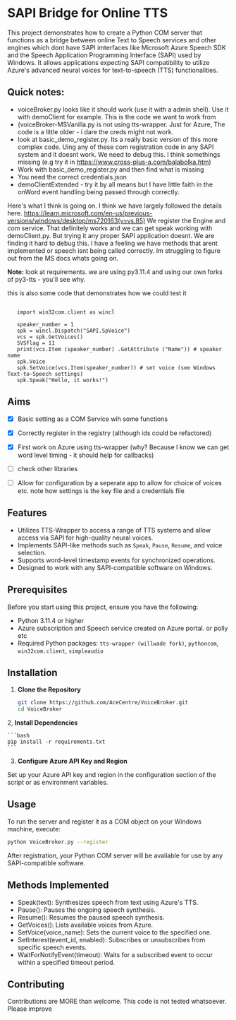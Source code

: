 # SAPI Bridge for Online TTS

This project demonstrates how to create a Python COM server that functions as a bridge between online Text to Speech services and other engines which dont have SAPI imterfaces like Microsoft Azure Speech SDK and the Speech Application Programming Interface (SAPI) used by Windows. It allows applications expecting SAPI compatibility to utilize Azure's advanced neural voices for text-to-speech (TTS) functionalities.

## Quick notes:

- voiceBroker.py looks like it should work (use it with a admin shell). Use it with demoClient for example. This is the code we want to work from
- (voiceBroker-MSVanilla.py is not using tts-wrapper. Just for Azure, The code is a little older - i dare the creds might not work.
- look at basic_demo_register.py. Its a really basic version of this more complex code. Uing any of these com registration code in any SAPI system and it doesnt work. We need to debug this. I think somethings missing (e.g try it in https://www.cross-plus-a.com/balabolka.htm)
- Work with basic_demo_register.py and then find what is missing
- You need the correct credentials.json
- demoClientExtended - try it by all means but I have little faith in the onWord event handling being passed through correctly. 


Here's what I think is going on. I think we have largely followed the details here. https://learn.microsoft.com/en-us/previous-versions/windows/desktop/ms720163(v=vs.85)
We register the Engine and com service. That definitely works and we can get speak working with demoClient.py. But trying it any proper SAPI application doesnt. We are finding it hard to debug this.
I have a feeling we have methods that arent implemented or speech isnt being called correctly. Im struggling to figure out from the MS docs whats going on. 

**Note:** look at requirements. we are using py3.11.4 and using our own forks of py3-tts - you'll see why. 

this is also some code that demonstrates how we could test it
```

   import win32com.client as wincl
   
   speaker_number = 1
   spk = wincl.Dispatch("SAPI.SpVoice")
   vcs = spk.GetVoices()
   SVSFlag = 11
   print(vcs.Item (speaker_number) .GetAttribute ("Name")) # speaker name
   spk.Voice
   spk.SetVoice(vcs.Item(speaker_number)) # set voice (see Windows Text-to-Speech settings)
   spk.Speak("Hello, it works!")

```

## Aims

- [x] Basic setting as a COM Service wih some functions
- [x] Correctly register in the registry (although ids could be refactored)
- [x] First work on Azure using tts-wrapper (why? Because I know we can get word level timing - it should help for callbacks)
- [ ] check other libraries 
- [ ] Allow for configuration by a seperate app to allow for choice of voices etc. note how settings is the key file and a credentials file 


## Features

- Utilizes TTS-Wrapper to access a range of TTS systems and allow access via SAPI for high-quality neural voices.
- Implements SAPI-like methods such as `Speak`, `Pause`, `Resume`, and voice selection.
- Supports word-level timestamp events for synchronized operations.
- Designed to work with any SAPI-compatible software on Windows.

## Prerequisites

Before you start using this project, ensure you have the following:
- Python 3.11.4 or higher
- Azure subscription and Speech service created on Azure portal. or polly etc 
- Required Python packages: `tts-wrapper (willwade fork)`, `pythoncom`, `win32com.client`, `simpleaudio`

## Installation

1. **Clone the Repository**
   ```bash
   git clone https://github.com/AceCentre/VoiceBroker.git
   cd VoiceBroker
   ```
2, **Install Dependencies**

    ```bash
    pip install -r requirements.txt
    ```

3. **Configure Azure API Key and Region**

Set up your Azure API key and region in the configuration section of the script or as environment variables.

## Usage

To run the server and register it as a COM object on your Windows machine, execute:

```bash
python VoiceBroker.py --register
```

After registration, your Python COM server will be available for use by any SAPI-compatible software.

## Methods Implemented

* Speak(text): Synthesizes speech from text using Azure's TTS.
* Pause(): Pauses the ongoing speech synthesis.
* Resume(): Resumes the paused speech synthesis.
* GetVoices(): Lists available voices from Azure.
* SetVoice(voice_name): Sets the current voice to the specified one.
* SetInterest(event_id, enabled): Subscribes or unsubscribes from specific speech events.
* WaitForNotifyEvent(timeout): Waits for a subscribed event to occur within a specified timeout period.

## Contributing

Contributions are MORE than welcome. This code is not tested whatsoever. Please improve


